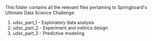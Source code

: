This folder contains all the relevant files pertaining to Springboard's Ultimate Data Science Challenge:

1. udsc_part_1 - Exploratory data analysis
2. udsc_part_2 - Experiment and metrics design
3. udsc_part_3 - Predictive modeling
